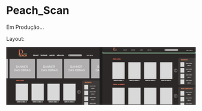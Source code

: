 # Peach_Scan
Em Produção...

Layout:

![](https://github.com/Ally-Matias/Peach_Scan/blob/main/assets/css/img/layout.jpeg)
